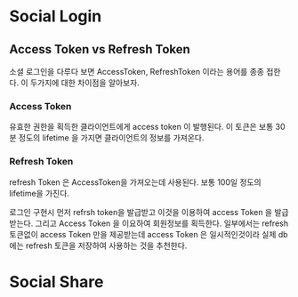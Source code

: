 # Social Login

## Access Token vs Refresh Token
소셜 로그인을 다루다 보면 AccessToken, RefreshToken 이라는 용어를 종종 접한다.
이 두가지에 대한 차이점을 알아보자.
### Access Token
유효한 권한을 획득한 클라이언트에게 access token 이 발행된다.
이 토큰은 보통 30분 정도의 lifetime 을 가지면 클라이언트의 정보를 가져온다.

### Refresh Token
refresh Token 은 AccessToken을 가져오는데 사용된다.
보통 100일 정도의  lifetime을 가진다.


로그인 구현시 먼저  refrsh token을 발급받고 이것을 이용하여 access Token 을 발급 받는다. 그리고 Access Token  을 이요하여 회원정보를 획득한다. 일부에서는  refresh  토큰없이  access Token 만을 제공받는데 access Token 은 일시적인것이라 실제  db에는  refresh 토큰을 저장하여 사용하는 것을 추천한다.

# Social Share